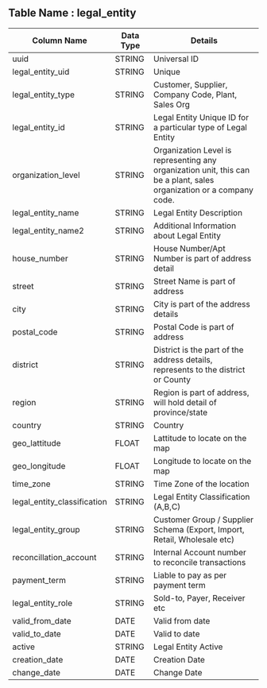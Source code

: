 

## Table Name : legal_entity


| Column Name | Data Type | Details |
|---|---|---|
| uuid | STRING | Universal ID |
| legal_entity_uid | STRING | Unique  |
| legal_entity_type | STRING | Customer, Supplier, Company Code, Plant, Sales Org |
| legal_entity_id | STRING | Legal Entity Unique ID for a particular type of Legal Entity |
| organization_level | STRING | Organization Level is representing any organization unit, this can be a plant, sales organization or a company code.  |
| legal_entity_name | STRING | Legal Entity Description |
| legal_entity_name2 | STRING | Additional Information about Legal Entity |
| house_number | STRING | House Number/Apt Number is part of address detail |
| street | STRING | Street Name is part of address |
| city | STRING | City is part of the address details |
| postal_code | STRING | Postal Code is part of address |
| district | STRING | District is the part of the address details, represents to the district or County |
| region | STRING | Region is part of address, will hold detail of province/state |
| country | STRING | Country |
| geo_lattitude | FLOAT | Lattitude to locate on the map |
| geo_longitude | FLOAT | Longitude to locate on the map |
| time_zone | STRING | Time Zone of the location |
| legal_entity_classification | STRING | Legal Entity Classification (A,B,C) |
| legal_entity_group | STRING | Customer Group / Supplier Schema (Export, Import, Retail, Wholesale etc) |
| reconcillation_account | STRING | Internal Account number to reconcile transactions |
| payment_term | STRING | Liable to pay as per payment term |
| legal_entity_role | STRING | Sold-to, Payer, Receiver etc |
| valid_from_date | DATE | Valid from date |
| valid_to_date | DATE | Valid to date |
| active | STRING | Legal Entity Active |
| creation_date | DATE | Creation Date |
| change_date | DATE | Change Date |